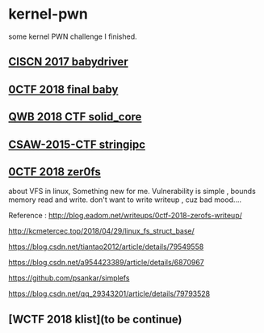 # kernel-pwn
some kernel PWN challenge I finished.
## [CISCN 2017 babydriver](http://p4nda.top/2018/10/11/ciscn-2017-babydriver/)
## [0CTF 2018 final baby](http://p4nda.top/2018/07/20/0ctf-baby/)
## [QWB 2018 CTF solid_core](http://leanote.com/blog/post/5ab78270ab64413755000dcf)
## [CSAW-2015-CTF stringipc](http://p4nda.top/2018/11/07/stringipc/)
## [0CTF 2018 zer0fs](http://blog.eadom.net/writeups/0ctf-2018-zerofs-writeup/)
about VFS in linux, Something new for me.
Vulnerability is simple , bounds memory read and write.
don't want to write writeup , cuz bad mood....

Reference : 
http://blog.eadom.net/writeups/0ctf-2018-zerofs-writeup/

http://kcmetercec.top/2018/04/29/linux_fs_struct_base/

https://blog.csdn.net/tiantao2012/article/details/79549558

https://blog.csdn.net/a954423389/article/details/6870967

https://github.com/psankar/simplefs

https://blog.csdn.net/qq_29343201/article/details/79793528
## [WCTF 2018 klist](to be continue)
